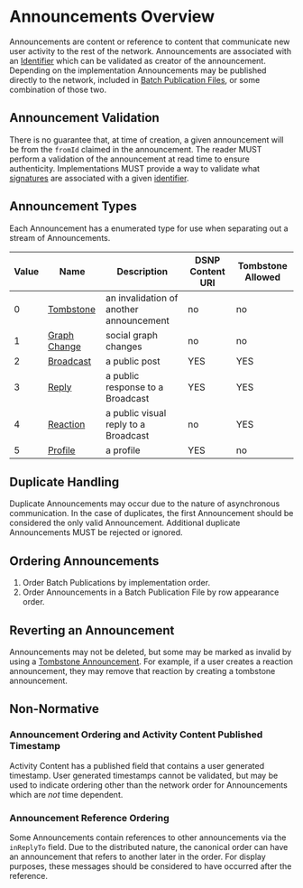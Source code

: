 # Announcements Overview

Announcements are content or reference to content that communicate new user activity to the rest of the network.
Announcements are associated with an [Identifier](Identifiers.md) which can be validated as creator of the announcement.
Depending on the implementation Announcements may be published directly to the network, included in [Batch Publication Files](BatchPublications.md), or some combination of those two.

## Announcement Validation

There is no guarantee that, at time of creation, a given announcement will be from the `fromId` claimed in the announcement.
The reader MUST perform a validation of the announcement at read time to ensure authenticity.
Implementations MUST provide a way to validate what [signatures](Signatures.md) are associated with a given [identifier](Identifiers.md).

## Announcement Types

Each Announcement has a enumerated type for use when separating out a stream of Announcements.

| Value | Name | Description | DSNP Content URI | Tombstone Allowed |
|------ | ---- | ----------- | --------------------- | ----------------- |
| 0 | [Tombstone](Types/Tombstone.md) | an invalidation of another announcement | no | no |
| 1 | [Graph Change](Types/GraphChange.md) | social graph changes | no | no |
| 2 | [Broadcast](Types/Broadcast.md) | a public post | YES | YES |
| 3 | [Reply](Types/Reply.md) | a public response to a Broadcast | YES | YES |
| 4 | [Reaction](Types/Reaction.md) | a public visual reply to a Broadcast | no | YES |
| 5 | [Profile](Types/Profile.md) | a profile | YES | no |


## Duplicate Handling

Duplicate Announcements may occur due to the nature of asynchronous communication.
In the case of duplicates, the first Announcement should be considered the only valid Announcement.
Additional duplicate Announcements MUST be rejected or ignored.

## Ordering Announcements

1. Order Batch Publications by implementation order.
2. Order Announcements in a Batch Publication File by row appearance order.

## Reverting an Announcement

Announcements may not be deleted, but some may be marked as invalid by using a [Tombstone Announcement](Types/Tombstone.md).
For example, if a user creates a reaction announcement, they may remove that reaction by creating a tombstone announcement.


## Non-Normative

### Announcement Ordering and Activity Content Published Timestamp

Activity Content has a published field that contains a user generated timestamp.
User generated timestamps cannot be validated,
but may be used to indicate ordering other than the network order for Announcements which are *not* time dependent.

### Announcement Reference Ordering

Some Announcements contain references to other announcements via the `inReplyTo` field.
Due to the distributed nature, the canonical order can have an announcement that refers to another later in the order.
For display purposes, these messages should be considered to have occurred after the reference.
